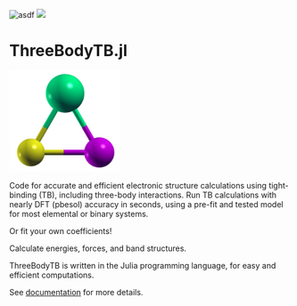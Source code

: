 ![asdf](https://github.com/usnistgov/ThreeBodyTB.jl/workflows/CI/badge.svg)
[![](https://img.shields.io/badge/docs-dev-blue.svg)](https://pages.nist.gov/ThreeBodyTB.jl/)

<!--
[![codecov](https://codecov.io/gh/kfgarrity/ThreeBodyTB.jl/branch/main/graph/badge.svg?token=U8COIKIWG6)](https://codecov.io/gh/kfgarrity/ThreeBodyTB.jl)
-->


<!--  
[![Coverage Status](https://coveralls.io/repos/github/kfgarrity/ThreeBodyTB.jl/badge.svg?branch=main)](https://coveralls.io/github/kfgarrity/ThreeBodyTB.jl?branch=main)
[![Build Status](https://travis-ci.com/kfgarrity/ThreeBodyTB.jl.svg?branch=main)](https://travis-ci.com/kfgarrity/ThreeBodyTB.jl)
-->

# ThreeBodyTB.jl

<img src="https://github.com/kfgarrity/ThreeBodyTB.jl/blob/main/docs/src/assets/logo.svg" alt="logo" width="200" >


Code for accurate and efficient electronic structure calculations
using tight-binding (TB), including three-body interactions. Run TB
calculations with nearly DFT (pbesol) accuracy in seconds, using a
pre-fit and tested model for most elemental or binary systems.

Or fit your own coefficients!

Calculate energies, forces, and band structures.

ThreeBodyTB is written in the Julia programming language, for easy and efficient computations.

See [documentation](https://pages.nist.gov/ThreeBodyTB.jl/) for more details.

